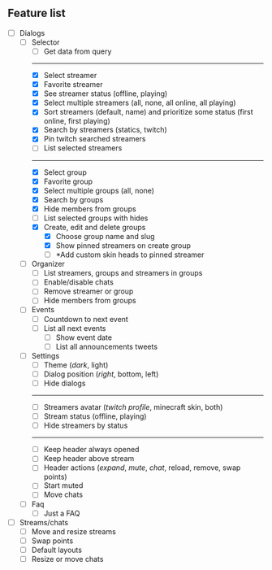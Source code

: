 ## Feature list

- [ ] Dialogs
  - [ ] Selector
    - [ ] Get data from query
    ***
    - [x] Select streamer
    - [x] Favorite streamer
    - [x] See streamer status (offline, playing)
    - [x] Select multiple streamers (all, none, all online, all playing)
    - [x] Sort streamers (default, name) and prioritize some status (first online, first playing)
    - [x] Search by streamers (statics, twitch)
    - [x] Pin twitch searched streamers
    - [ ] List selected streamers
    ***
    - [x] Select group
    - [x] Favorite group
    - [x] Select multiple groups (all, none)
    - [x] Search by groups
    - [x] Hide members from groups
    - [ ] List selected groups with hides
    - [x] Create, edit and delete groups
      - [x] Choose group name and slug
      - [x] Show pinned streamers on create group
      - [ ] \*Add custom skin heads to pinned streamer
  - [ ] Organizer
    - [ ] List streamers, groups and streamers in groups
    - [ ] Enable/disable chats
    - [ ] Remove streamer or group
    - [ ] Hide members from groups
  - [ ] Events
    - [ ] Countdown to next event
    - [ ] List all next events
      - [ ] Show event date
      - [ ] List all announcements tweets
  - [ ] Settings
    - [ ] Theme (_dark_, light)
    - [ ] Dialog position (_right_, bottom, left)
    - [ ] Hide dialogs
    ***
    - [ ] Streamers avatar (_twitch profile_, minecraft skin, both)
    - [ ] Stream status (offline, playing)
    - [ ] Hide streamers by status
    ***
    - [ ] Keep header always opened
    - [ ] Keep header above stream
    - [ ] Header actions (_expand_, _mute_, _chat_, reload, remove, swap points)
    - [ ] Start muted
    - [ ] Move chats
  - [ ] Faq
    - [ ] Just a FAQ
- [ ] Streams/chats
  - [ ] Move and resize streams
  - [ ] Swap points
  - [ ] Default layouts
  - [ ] Resize or move chats
